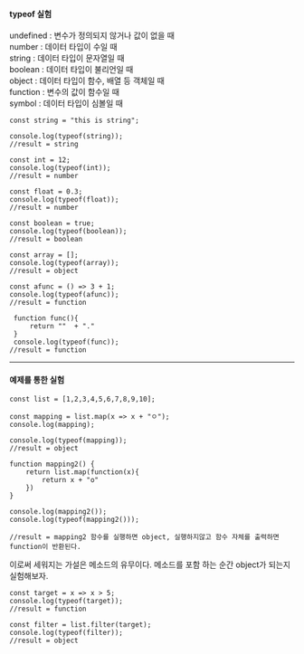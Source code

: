 #### typeof 실험
undefined : 변수가 정의되지 않거나 값이 없을 때<br>
number : 데이터 타입이 수일 때<br>
string : 데이터 타입이 문자열일 때<br>
boolean : 데이터 타입이 불리언일 때<br>
object : 데이터 타입이 함수, 배열 등 객체일 때<br>
function : 변수의 값이 함수일 때<br>
symbol : 데이터 타입이 심볼일 때<br>
```
const string = "this is string";

console.log(typeof(string));
//result = string
```
```
const int = 12;
console.log(typeof(int));
//result = number
```
```
const float = 0.3;
console.log(typeof(float));
//result = number
```
```
const boolean = true;
console.log(typeof(boolean));
//result = boolean
```
```
const array = [];
console.log(typeof(array));
//result = object 
```
```
const afunc = () => 3 + 1;
console.log(typeof(afunc));
//result = function
```
```
 function func(){
     return ""  + "."
 }
 console.log(typeof(func));
//result = function
```
-------------------------------
#### 예제를 통한 실험
```
const list = [1,2,3,4,5,6,7,8,9,10];

const mapping = list.map(x => x + "ㅇ");
console.log(mapping);

console.log(typeof(mapping));
//result = object
```
```
function mapping2() {
    return list.map(function(x){
        return x + "o"
    })
}

console.log(mapping2());
console.log(typeof(mapping2()));

//result = mapping2 함수를 실행하면 object, 실행하지않고 함수 자체를 출력하면 function이 반환된다.
```
이로써 세워지는 가설은 메소드의 유무이다. 메소드를 포함 하는 순간 object가 되는지 실험해보자.
```
const target = x => x > 5;
console.log(typeof(target));
//result = function
```
```
const filter = list.filter(target);
console.log(typeof(filter));
//result = object
```
